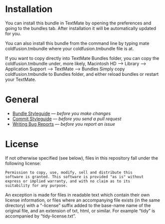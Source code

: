 # Installation

You can install this bundle in TextMate by opening the preferences and going to the bundles tab. After installation it will be automatically updated for you.

You can also install this bundle from the command line by typing
mate coldfusion.tmbundle 
where your coldfusion.tmbundle file is at.

If you want to copy directly into TextMate Bundles folder, you can copy the coldfusion.tmbundle under, more likely,
	Macintosh HD --> Library --> Application Support --> TextMate --> Bundles
Simply copy coldfusion.tmbundle to Bundles folder, and either reload bundles or restart your TextMate.

# General

* [Bundle Styleguide](http://kb.textmate.org/bundle_styleguide) — _before you make changes_
* [Commit Styleguide](http://kb.textmate.org/commit_styleguide) — _before you send a pull request_
* [Writing Bug Reports](http://kb.textmate.org/writing_bug_reports) — _before you report an issue_

# License

If not otherwise specified (see below), files in this repository fall under the following license:

	Permission to copy, use, modify, sell and distribute this
	software is granted. This software is provided "as is" without
	express or implied warranty, and with no claim as to its
	suitability for any purpose.

An exception is made for files in readable text which contain their own license information, or files where an accompanying file exists (in the same directory) with a “-license” suffix added to the base-name name of the original file, and an extension of txt, html, or similar. For example “tidy” is accompanied by “tidy-license.txt”.
